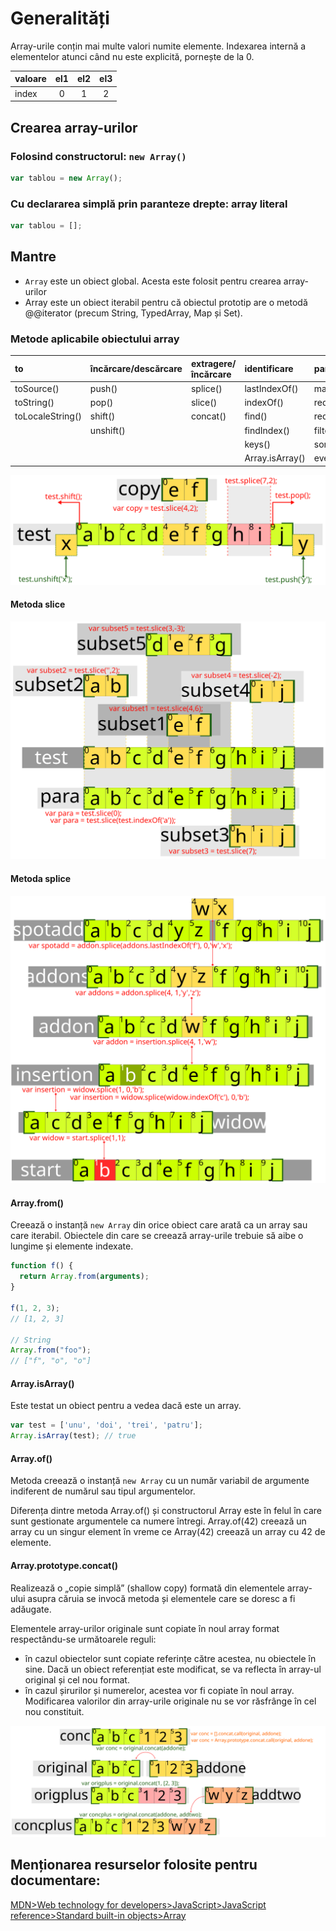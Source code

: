 # Generalități

Array-urile conțin mai multe valori numite elemente.
Indexarea internă a elementelor atunci când nu este explicită, pornește de la 0.

| valoare | el1 | el2 | el3 |
|---------|:---:|:---:|:---:|
| index   |  0  |  1  |  2  |

## Crearea array-urilor

### Folosind constructorul: ```new Array()```
```js
var tablou = new Array();
```

### Cu declararea simplă prin paranteze drepte: array literal
```js
var tablou = [];
```

## Mantre

- ``Array`` este un obiect global. Acesta este folosit pentru crearea array-urilor
- Array este un obiect iterabil pentru că obiectul prototip are o metodă @@iterator (precum String, TypedArray, Map și Set).

### Metode aplicabile obiectului array

| to               | încărcare/descărcare | extragere/încărcare | identificare    | parcurgere/mutații | altele       | creare       |
|:-----------------|:---------------------|:--------------------|:----------------|:-------------------|:-------------|:------------ |
| toSource()       | push()               | splice()            | lastIndexOf()   | map()              | copyWithin() | Array.from() |
| toString()       | pop()                | slice()             | indexOf()       | reduce()           | fill()       | Array.of()   |
| toLocaleString() | shift()              | concat()            | find()          | reduceRight()      | entries()    | |
|                  | unshift()            |                     | findIndex()     | filter()           | includes()   | |
|                  |                      |                     | keys()          | some()             |              | |
|                  |                      |                     | Array.isArray() | every()            |              | |

![](operatiuniArrayuri.svg)

#### Metoda slice

![](slicingArrayuri.svg)

#### Metoda splice

![](splicingArrayuri.svg)

#### Array.from()

Creează o instanță ``new Array`` din orice obiect care arată ca un array sau care iterabil.
Obiectele din care se creează array-urile trebuie să aibe o lungime și elemente indexate.

```js
function f() {
  return Array.from(arguments);
}

f(1, 2, 3);
// [1, 2, 3]

// String
Array.from("foo");                      
// ["f", "o", "o"]
```

#### Array.isArray()

Este testat un obiect pentru a vedea dacă este un array.

```js
var test = ['unu', 'doi', 'trei', 'patru'];
Array.isArray(test); // true
```

#### Array.of()

Metoda creează o instanță ``new Array`` cu un număr variabil de argumente indiferent de numărul sau tipul argumentelor.

Diferența dintre metoda Array.of() și constructorul Array este în felul în care sunt gestionate argumentele ca numere întregi. Array.of(42) creează un array cu un singur element în vreme ce Array(42) creează un array cu 42 de elemente.

#### Array.prototype.concat()

Realizează o „copie simplă” (shallow copy) formată din elementele array-ului asupra căruia se invocă metoda și elementele care se doresc a fi adăugate.

Elementele array-urilor originale sunt copiate în noul array format respectându-se următoarele reguli:
- în cazul obiectelor sunt copiate referințe către acestea, nu obiectele în sine. Dacă un obiect referențiat este modificat, se va reflecta în array-ul original și cel nou format.
- în cazul șirurilor și numerelor, acestea vor fi copiate în noul array. Modificarea valorilor din array-urile originale nu se vor răsfrânge în cel nou constituit.

![Array.prototype.concat()](ArrayConcat.svg)



## Menționarea resurselor folosite pentru documentare:
[MDN>Web technology for developers>JavaScript>JavaScript reference>Standard built-in objects>Array](https://developer.mozilla.org/en-US/docs/Web/JavaScript/Reference/Global_Objects/Array?redirectlocale=en-US&redirectslug=JavaScript%2FReference%2FGlobal_Objects%2FArray)
